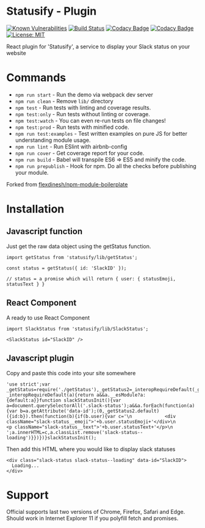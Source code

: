 # Statusify - Plugin

[![Known Vulnerabilities](https://snyk.io/test/github/etchteam/statusify-plugin/badge.svg)](https://snyk.io/test/github/etchteam/statusify-plugin)
[![Build Status](https://travis-ci.com/etchteam/statusify-plugin.svg?token=Keq3sENfwYStLzCYujxz&branch=develop)](https://travis-ci.com/etchteam/statusify-plugin)
[![Codacy Badge](https://api.codacy.com/project/badge/Grade/70e8177aa89f43ef997f71e70e4c9727)](https://www.codacy.com?utm_source=github.com&utm_medium=referral&utm_content=etchteam/statusify-plugin&utm_campaign=Badge_Grade)
[![Codacy Badge](https://api.codacy.com/project/badge/Coverage/70e8177aa89f43ef997f71e70e4c9727)](https://www.codacy.com?utm_source=github.com&utm_medium=referral&utm_content=etchteam/statusify-plugin&utm_campaign=Badge_Coverage)
[![License: MIT](https://img.shields.io/badge/License-MIT-blue.svg)](https://opensource.org/licenses/MIT)

React plugin for 'Statusify', a service to display your Slack status on your website

# Commands

* `npm run start` - Run the demo via webpack dev server
* `npm run clean` - Remove `lib/` directory
* `npm test` - Run tests with linting and coverage results.
* `npm test:only` - Run tests without linting or coverage.
* `npm test:watch` - You can even re-run tests on file changes!
* `npm test:prod` - Run tests with minified code.
* `npm run test:examples` - Test written examples on pure JS for better understanding module usage.
* `npm run lint` - Run ESlint with airbnb-config
* `npm run cover` - Get coverage report for your code.
* `npm run build` - Babel will transpile ES6 => ES5 and minify the code.
* `npm run prepublish` - Hook for npm. Do all the checks before publishing your module.

Forked from [flexdinesh/npm-module-boilerplate](https://github.com/flexdinesh/npm-module-boilerplate)

# Installation

## Javascript function

Just get the raw data object using the getStatus function.

```
import getStatus from 'statusify/lib/getStatus';

const status = getStatus({ id: 'SlackID' });

// status = a promise which will return { user: { statusEmoji, statusText } }
```

## React Component

A ready to use React Component

```
import SlackStatus from 'statusify/lib/SlackStatus';

<SlackStatus id="SlackID" />
```

## Javascript plugin

Copy and paste this code into your site somewhere

```
'use strict';var _getStatus=require('./getStatus'),_getStatus2=_interopRequireDefault(_getStatus);function _interopRequireDefault(a){return a&&a.__esModule?a:{default:a}}function slackStatusInit(){var a=document.querySelectorAll('.slack-status');a&&a.forEach(function(a){var b=a.getAttribute('data-id');(0,_getStatus2.default)({id:b}).then(function(b){if(b.user){var c='\n            <div className="slack-status__emoji">'+b.user.statusEmoji+'</div>\n            <p className="slack-status__text">'+b.user.statusText+'</p>\n          ';a.innerHTML=c,a.classList.remove('slack-status--loading')}})})}slackStatusInit();
```

Then add this HTML where you would like to display slack statuses

```
<div class="slack-status slack-status--loading" data-id="SlackID">
  Loading...
</div>
```

# Support

Official supports last two versions of Chrome, Firefox, Safari and Edge.
Should work in Internet Explorer 11 if you polyfill fetch and promises.
